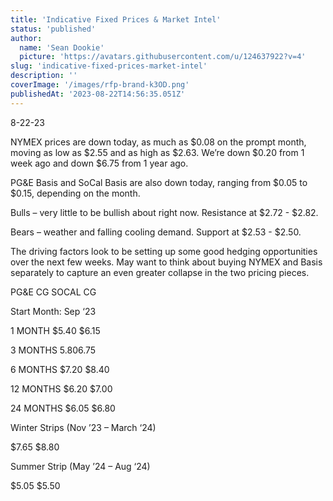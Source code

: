 ```yaml
---
title: 'Indicative Fixed Prices & Market Intel'
status: 'published'
author:
  name: 'Sean Dookie'
  picture: 'https://avatars.githubusercontent.com/u/124637922?v=4'
slug: 'indicative-fixed-prices-market-intel'
description: ''
coverImage: '/images/rfp-brand-k3OD.png'
publishedAt: '2023-08-22T14:56:35.051Z'
---
```


8-22-23

NYMEX prices are down today, as much as $0.08 on the prompt month, moving as low as $2.55 and as high as $2.63. We’re down $0.20 from 1 week ago and down $6.75 from 1 year ago.

PG&E Basis and SoCal Basis are also down today, ranging from $0.05 to $0.15, depending on the month.

Bulls – very little to be bullish about right now. Resistance at $2.72 - $2.82.

Bears – weather and falling cooling demand. Support at $2.53 - $2.50.

The driving factors look to be setting up some good hedging opportunities over the next few weeks. May want to think about buying NYMEX and Basis separately to capture an even greater collapse in the two pricing pieces.

PG&E CG SOCAL CG

Start Month: Sep ‘23

1 MONTH $5.40 $6.15

3 MONTHS $5.80 $6.75

6 MONTHS $7.20 $8.40

12 MONTHS $6.20 $7.00

24 MONTHS $6.05 $6.80

Winter Strips (Nov ’23 – March ‘24)

$7.65 $8.80

Summer Strip (May ’24 – Aug ‘24)

$5.05 $5.50


